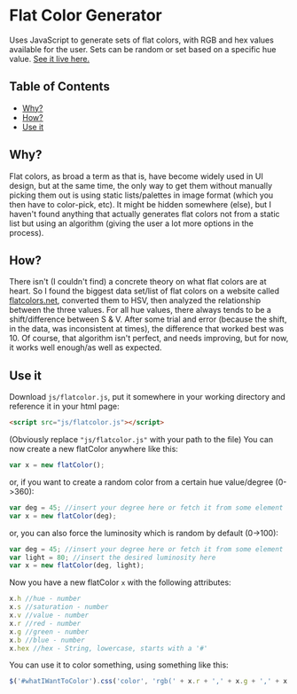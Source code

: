 # Flat Color Generator
Uses JavaScript to generate sets of flat colors, with RGB and hex values available for the user. Sets can be random or set based on a specific hue value. <a href="http://maarouf.me/flat-color-generator/">See it live here.</a>

## Table of Contents
* [Why?](#why)
* [How?](#how)
* [Use it](#use-it)

## Why?
Flat colors, as broad a term as that is, have become widely used in UI design, but at the same time, the only way to get them without manually picking them out is using static lists/palettes in image format (which you then have to color-pick, etc). It might be hidden somewhere (else), but I haven't found anything that actually generates flat colors not from a static list but using an algorithm (giving the user a lot more options in the process).

## How?
There isn't (I couldn't find) a concrete theory on what flat colors are at heart. So I found the biggest data set/list of flat colors on a website called <a href="http://flatcolors.net">flatcolors.net</a>, converted them to HSV, then analyzed the relationship between the three values. For all hue values, there always tends to be a shift/difference between S & V. After some trial and error (because the shift, in the data, was inconsistent at times), the difference that worked best was 10. 
Of course, that algorithm isn't perfect, and needs improving, but for now, it works well enough/as well as expected.

## Use it
Download `js/flatcolor.js`, put it somewhere in your working directory and reference it in your html page:
```html
<script src="js/flatcolor.js"></script>
```
(Obviously replace `"js/flatcolor.js"` with your path to the file)
You can now create a new flatColor anywhere like this:
```javascript
var x = new flatColor();
```
or, if you want to create a random color from a certain hue value/degree (0->360):
```javascript
var deg = 45; //insert your degree here or fetch it from some element
var x = new flatColor(deg);
```
or, you can also force the luminosity which is random by default (0->100):
```javascript
var deg = 45; //insert your degree here or fetch it from some element
var light = 80; //insert the desired luminosity here
var x = new flatColor(deg, light);
```
Now you have a new flatColor `x` with the following attributes:
```javascript
x.h //hue - number
x.s //saturation - number
x.v //value - number
x.r //red - number
x.g //green - number
x.b //blue - number
x.hex //hex - String, lowercase, starts with a '#'
```
You can use it to color something, using something like this:
```javascript
$('#whatIWantToColor').css('color', 'rgb(' + x.r + ',' + x.g + ',' + x.b +')');
```
